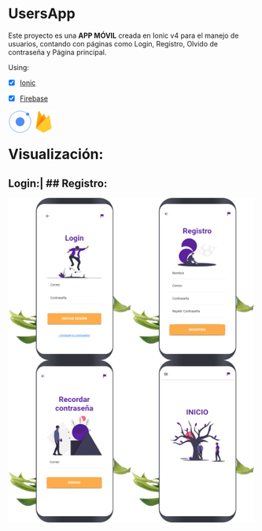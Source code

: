 # UsersApp
Este proyecto es una **APP MÓVIL** creada en Ionic v4 para el manejo de usuarios, contando con páginas como Login, Registro, Olvido de contraseña y Página principal.
 
Using:
* [x] [Ionic](https://ionicframework.com/) 
* [x] [Firebase](https://firebase.google.com/?hl=es)


<a href="https://ionicframework.com/"><img src="/img/ionic.png" align="left" height="48" width="48" ></a>
<a href="https://firebase.google.com/?hl=es"><img src="/img/firebase.png" align="left" height="48" width="48" ></a>  
<br>

# Visualización:
## Login:|  ## Registro:


<img src="/img/login.png" align="left" width="250"> 
<img src="/img/signin.png" align="left" width="250">
<img src="/img/remember.png" align="left" width="250">
<img src="/img/home.png" align="left" width="250">



